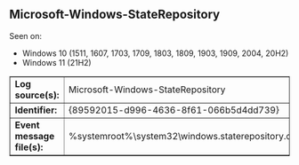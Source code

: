 ## Microsoft-Windows-StateRepository

Seen on:
* Windows 10 (1511, 1607, 1703, 1709, 1803, 1809, 1903, 1909, 2004, 20H2)
* Windows 11 (21H2)

<table border="1" class="docutils">
  <tbody>
    <tr>
      <td><b>Log source(s):</b></td>
      <td>Microsoft-Windows-StateRepository</td>
    </tr>
    <tr>
      <td><b>Identifier:</b></td>
      <td>{89592015-d996-4636-8f61-066b5d4dd739}</td>
    </tr>
    <tr>
      <td><b>Event message file(s):</b></td>
      <td>%systemroot%\system32\windows.staterepository.dll</td>
    </tr>
  </tbody>
</table>

&nbsp;


